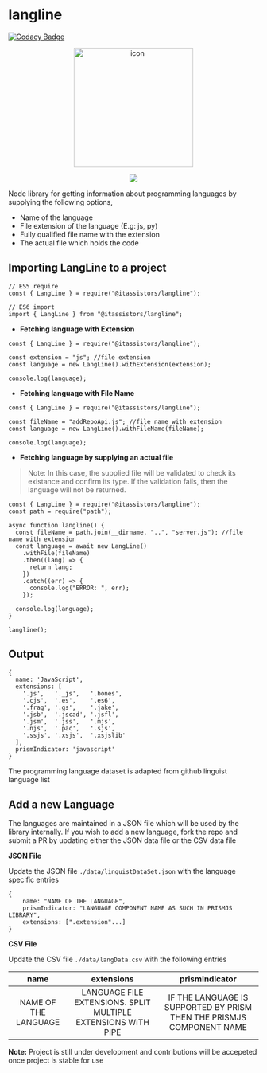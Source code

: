 # langline

[![Codacy Badge](https://api.codacy.com/project/badge/Grade/851b4c5df5ac4ca89564dd773e57f589)](https://app.codacy.com/manual/neel1996/langline?utm_source=github.com&utm_medium=referral&utm_content=neel1996/langline&utm_campaign=Badge_Grade_Dashboard)

<p align="center">
    <p align="center">
        <img width="240" alt="icon" src="https://user-images.githubusercontent.com/47709856/91642490-5eab0580-ea49-11ea-97ec-3bc64cc4a9a5.png">
    </p>
    <p align="center">
        <img src="https://github.com/neel1996/langline/workflows/langline%20primray%20pipeline/badge.svg" />
    </p>
</p>

Node library for getting information about programming languages by supplying the following options,

- Name of the language
- File extension of the language (E.g: js, py)
- Fully qualified file name with the extension
- The actual file which holds the code

## Importing LangLine to a project

```
// ES5 require
const { LangLine } = require("@itassistors/langline");

// ES6 import
import { LangLine } from "@itassistors/langline";
```

- **Fetching language with Extension**

```
const { LangLine } = require("@itassistors/langline");

const extension = "js"; //file extension
const language = new LangLine().withExtension(extension);

console.log(language);
```

- **Fetching language with File Name**

```
const { LangLine } = require("@itassistors/langline");

const fileName = "addRepoApi.js"; //file name with extension
const language = new LangLine().withFileName(fileName);

console.log(language);
```

- **Fetching language by supplying an actual file**

>Note: In this case, the supplied file will be validated to check its existance and confirm its type. If the validation fails, then the language will not be returned. 

```
const { LangLine } = require("@itassistors/langline");
const path = require("path");

async function langline() {
  const fileName = path.join(__dirname, "..", "server.js"); //file name with extension
  const language = await new LangLine()
    .withFile(fileName)
    .then((lang) => {
      return lang;
    })
    .catch((err) => {
      console.log("ERROR: ", err);
    });

  console.log(language);
}

langline();
```

## Output

```
{
  name: 'JavaScript',
  extensions: [
    '.js',   '._js',   '.bones',
    '.cjs',  '.es',    '.es6',
    '.frag', '.gs',    '.jake',
    '.jsb',  '.jscad', '.jsfl',
    '.jsm',  '.jss',   '.mjs',
    '.njs',  '.pac',   '.sjs',
    '.ssjs', '.xsjs',  '.xsjslib'
  ],
  prismIndicator: 'javascript'
}
```

The programming language dataset is adapted from github linguist language list

## Add a new Language

The languages are maintained in a JSON file which will be used by the library internally. If you wish to add a new language, fork the repo and submit a PR by updating either the JSON data file or the CSV data file

**JSON File**

Update the JSON file `./data/linguistDataSet.json` with the language specific entries 

```
{
    name: "NAME OF THE LANGUAGE",
    prismIndicator: "LANGUAGE COMPONENT NAME AS SUCH IN PRISMJS LIBRARY",
    extensions: [".extension"...]
}
```

**CSV File**

Update the CSV file `./data/langData.csv` with the following entries

| name | extensions | prismIndicator |
| :-: | :-: | :-: |
| NAME OF THE LANGUAGE | LANGUAGE FILE EXTENSIONS. SPLIT MULTIPLE EXTENSIONS WITH PIPE | IF THE LANGUAGE IS SUPPORTED BY PRISM THEN THE PRISMJS COMPONENT NAME | 

**Note:** Project is still under development and contributions will be accepeted once project is stable for use
